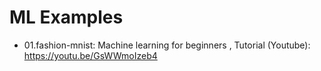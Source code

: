 # ML Examples

* 01.fashion-mnist: Machine learning for beginners , Tutorial (Youtube): https://youtu.be/GsWWmoIzeb4
